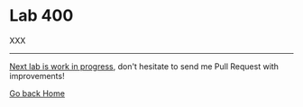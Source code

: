 # Lab 400

XXX

---

[Next lab is work in progress](../lab500/README.md), don't hesitate to send me Pull Request with improvements!

[Go back Home](../README.md)
